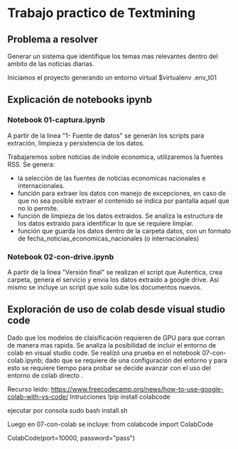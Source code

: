 # Trabajo practico de Textmining

## Problema a resolver

Generar un sistema que identifique los temas mas relevantes dentro del ambito de las noticias diarias.


Iniciamos el proyecto generando un entorno virtual $virtualenv .env_t01



## Explicación de notebooks ipynb

### Notebook 01-captura.ipynb

A partir de la linea "1- Fuente de datos" se generán los scripts para extración, limpieza y persistencia de los datos.

Trabajaremos sobre noticias de indole economica, utilizaremos la fuentes RSS.
Se genera:

- la selección de las fuentes de noticias economicas nacionales e internacionales.
- función para extraer los datos con manejo de excepciones, en caso de que no sea posible extraer el contenido se indica por pantalla aquel que no lo permite.
- función de limpieza de los datos extraidos. Se analiza la estructura de los datos extraido para identificar lo que se requiere limpiar.
- función que guarda los datos dentro de la carpeta datos, con un formato de fecha_noticias_economicas_nacionales (o internacionales)

### Notebook 02-con-drive.ipynb

A partir de la linea "Versión final" se realizan el script que Autentica, crea carpeta, genera el servicio y envia los datos extraido a google drive.
Así mismo se incluye un script que solo sube los documentos nuevos.


## Exploración de uso de colab desde visual studio code
Dado que los modelos de claisificación requieren de GPU para que corran de manera mas rapida. Se analiza la posibilidad de incluir el entorno de colab en visual studio code. Se realizó una prueba en el notebook 07-con-colab.ipynb; dado que se requiere de una configuración del entorno y para esto se requiere tiempo para probar se decide avanzar con el uso del entorno de colab directo .


Recurso leido: https://www.freecodecamp.org/news/how-to-use-google-colab-with-vs-code/
Intrucciones
!pip install colabcode

ejecutar por consola
sudo bash install.sh

Luego en 07-con-colab se incluye:
from colabcode import ColabCode

ColabCode(port=10000, password="pass")


